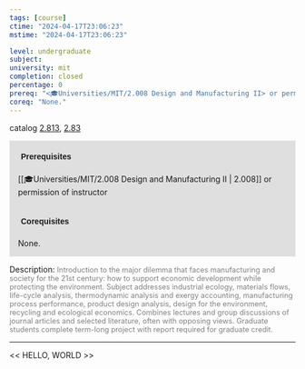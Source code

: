 ```yaml
---
tags: [course]
ctime: "2024-04-17T23:06:23"
mstime: "2024-04-17T23:06:23"

level: undergraduate
subject: 
university: mit
completion: closed
percentage: 0
prereq: "<🎓Universities/MIT/2.008 Design and Manufacturing II> or permission of instructor"
coreq: "None."
---
```


catalog [2.813](http://student.mit.edu/catalog/m2c.html#2.813), [2.83](http://student.mit.edu/catalog/m2c.html#2.83)

<span style="display: block; padding: 15px; background-color: rgb(100, 100, 100, 0.2);"><font id="m_prereq1948_0" style="display: block; font-family: Arial, sans-serif; font-weight: bold; padding: 5px">Prerequisites</font><br><span id="prereq1948_0">[[🎓Universities/MIT/2.008 Design and Manufacturing II | 2.008]] or permission of instructor</span></span>
<span style="display: block; padding: 15px; background-color: rgb(100, 100, 100, 0.2);"><font id="m_coreq1948_0" style="display: block; font-family: Arial, sans-serif; font-weight: bold; padding: 5px">Corequisites</font><br><span id="coreq1948_0">None.</span></span>

<font style="">Description:</font>
<font style="color: grey; font-size: 0.8rem;">Introduction to the major dilemma that faces manufacturing and society for the 21st century: how to support economic development while protecting the environment. Subject addresses industrial ecology, materials flows, life-cycle analysis, thermodynamic analysis and exergy accounting, manufacturing process performance, product design analysis, design for the environment, recycling and ecological economics. Combines lectures and group discussions of journal articles and selected literature, often with opposing views. Graduate students complete term-long project with report required for graduate credit.</font>



---

<< HELLO, WORLD >>

